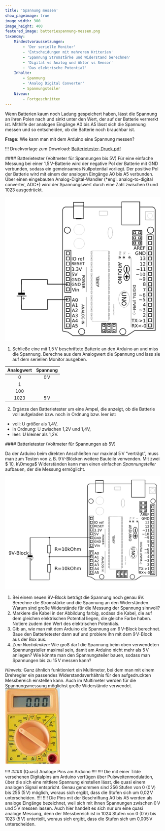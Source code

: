 ```yaml
---
title: 'Spannung messen'
show_pageimage: true
image_width: 300
image_height: 400
featured_image: batteriespannung-messen.png
taxonomy:
    Mindestvoraussetzungen:
        - 'Der serielle Monitor'
        - 'Entscheidungen mit mehreren Kriterien'
        - 'Spannung Stromstärke und Widerstand berechnen'
        - 'Digital vs Analog und Aktor vs Sensor'
        - 'Das elektrische Potential'
    Inhalte:
        - Spannung
        - 'Analog Digital Converter'
        - Spannungsteiler
    Niveau:
        - Fortgeschritten
---
```


Wenn Batterien kaum noch Ladung gespeichert haben, lässt die Spannung an ihren Polen nach und sinkt unter den Wert, der auf der Batterie vermerkt ist. Mithilfe der analogen Eingänge A0 bis A5 lässt sich die Spannung messen und so entscheiden, ob die Batterie noch brauchbar ist.

**Frage:** Wie kann man mit dem Arduino eine Spannung messen?

!!! Druckvorlage zum Download: <a href="/worksheets/batterietester-druck.pdf" download><i class="fa fa-download" aria-hidden="true"></i> Batterietester-Druck.pdf</a>

<div markdown="1" class="projekt">
#### Batterietester (Voltmeter für Spannungen bis 5V)
Für eine einfache Messung bei einer 1,5 V-Batterie wird der negative Pol der Batterie mit GND verbunden, sodass ein gemeinsames Nullpotential vorliegt. Der positive Pol der Batterie wird mit einem der analogen Eingänge A0 bis A5 verbunden. Über einen eingebauten Analog-Digital-Wandler (*engl. analog-to-digital converter, ADC*) wird der Spannungswert durch eine Zahl zwischen 0 und 1023 ausgedrückt.

![batteriespannung-messen](batteriespannung-messen.png?lightbox=1024&resize=400&classes=caption "Zur Messung der verbleibenden Spannung einer AA-Batterie wird der Minuspol mit GND und der Pluspol mit einem der analogen Eingänge A0 bis A5 verbunden.")

1.  Schließe eine mit 1,5 V beschriftete Batterie an den Arduino an und miss die Spannung. Berechne aus dem Analogwert die Spannung und lass sie auf dem seriellen Monitor ausgeben.

| **Analogwert** | **Spannung** |
| :------------: | :----------: |
|       0        |     0 V      |
|       1        |              |
|      100       |              |
|      1023      |     5 V      |

2.  Ergänze den Batterietester um eine Ampel, die anzeigt, ob die Batterie voll aufgeladen bzw. noch in Ordnung bzw. leer ist:
  - voll: U größer als 1,4V,
  - in Ordnung: U zwischen 1,2V und 1,4V,
  - leer: U kleiner als 1,2V.

</div>

<div markdown="1" class="projekt">
#### Batterietester (Voltmeter für Spannungen ab 5V)

Da der Arduino beim direkten Anschließen nur maximal 5 V “verträgt”, muss man zum Testen von z. B. 9 V-Blöcken weitere Bauteile verwenden. Mit zwei $ 10\, k\Omega$ Widerständen kann man einen einfachen *Spannungsteiler* aufbauen, der die Messung ermöglicht.

![Schaltplan für Voltmeter bis 10V.](schaltplan-batterietester.png?lightbox=1024&resize=400)

1.  Bei einem neuen 9V-Block beträgt die Spannung noch genau 9V. Berechne die Stromstärke und die Spannung an den Widerständen. Warum sind große Widerstände für die Messung der Spannung sinnvoll?
2.  Markiere die Kabel in der Abbildung farbig, sodass die Kabel, die auf dem gleichen elektrischen Potential liegen, die gleiche Farbe haben. Notiere zudem den Wert des elektrischen Potentials.
3.  Gib an, wie man mit dem Arduino die Spannung am 9 V-Block berechnet. Baue den Batterietester dann auf und probiere ihn mit dem 9 V-Block aus der Box aus.
4.  *Zum Nachdenken:* Wie groß darf die Spannung beim oben verwendeten Spannungsteiler maximal sein, damit am Arduino nicht mehr als 5 V anliegen? Wie könnte man den Spannungsteiler bauen, sodass man Spannungen bis zu 15 V messen kann?
</div>

*Hinweis:* Ganz ähnlich funktioniert ein Multimeter, bei dem man mit einem Drehregler ein passendes Widerstandsverhältnis für den aufgedruckten Messbereich einstellen kann. Auch im Multimeter werden für die Spannungsmessung möglichst große Widerstände verwendet.
![Multimeter](multimeter.jpg?resize=300&classes=caption "Multimeter.")

!!!! #### (Quasi) Analoge Pins am Arduino
!!!! 
!!!! Die mit einer Tilde versehenen Digitalpins am Arduino verfügen über Pulsweitenmodulation, über die sich eine mittlere Spannung einstellen lässt, die quasi einem analogen Signal entspricht. Genau genommen sind 256 Stufen von 0 (0 V) bis 255 (5 V) möglich, woraus sich ergibt, dass die Stufen sich um 0,02 V unterscheiden.
!!!! 
!!!! Die Pins mit der Beschriftung A0 bis A5 werden als analoge Eingänge bezeichnet, weil sich mit ihnen Spannungen zwischen 0 V und 5 V messen lassen. Auch hier handelt es sich nur um eine quasi analoge Messung, denn der Messbereich ist in 1024 Stufen von 0 (0 V) bis 1023 (5 V) unterteilt, woraus sich ergibt, dass die Stufen sich um 0,005 V unterscheiden.